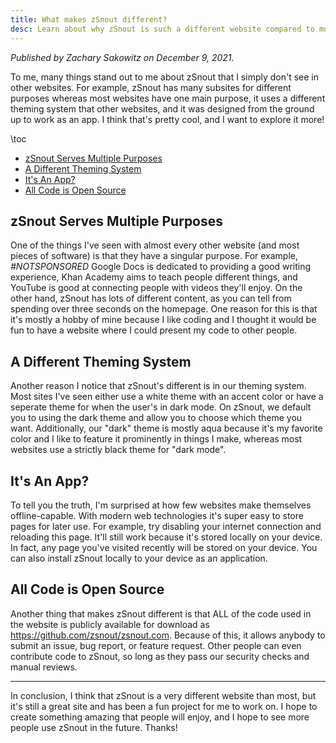 ```yaml
---
title: What makes zSnout different?
desc: Learn about why zSnout is such a different website compared to most other websites in this article by Zachary Sakowitz.
---
```


_Published by Zachary Sakowitz on December 9, 2021._

To me, many things stand out to me about zSnout that I simply don't see in other websites. For example, zSnout has many subsites for different purposes whereas most websites have one main purpose, it uses a different theming system that other websites, and it was designed from the ground up to work as an app. I think that's pretty cool, and I want to explore it more!

\toc

- [zSnout Serves Multiple Purposes](#zsnout-serves-multiple-purposes)
- [A Different Theming System](#a-different-theming-system)
- [It's An App?](#its-an-app)
- [All Code is Open Source](#all-code-is-open-source)

## zSnout Serves Multiple Purposes

One of the things I've seen with almost every other website (and most pieces of software) is that they have a singular purpose. For example, _#NOTSPONSORED_ Google Docs is dedicated to providing a good writing experience, Khan Academy aims to teach people different things, and YouTube is good at connecting people with videos they'll enjoy. On the other hand, zSnout has lots of different content, as you can tell from spending over three seconds on the homepage. One reason for this is that it's mostly a hobby of mine because I like coding and I thought it would be fun to have a website where I could present my code to other people.

## A Different Theming System

Another reason I notice that zSnout's different is in our theming system. Most sites I've seen either use a white theme with an accent color or have a seperate theme for when the user's in dark mode. On zSnout, we default you to using the dark theme and allow you to choose which theme you want. Additionally, our "dark" theme is mostly aqua because it's my favorite color and I like to feature it prominently in things I make, whereas most websites use a strictly black theme for "dark mode".

## It's An App?

To tell you the truth, I'm surprised at how few websites make themselves offline-capable. With modern web technologies it's super easy to store pages for later use. For example, try disabling your internet connection and reloading this page. It'll still work because it's stored locally on your device. In fact, any page you've visited recently will be stored on your device. You can also install zSnout locally to your device as an application.

## All Code is Open Source

Another thing that makes zSnout different is that ALL of the code used in the website is publicly available for download as https://github.com/zsnout/zsnout.com. Because of this, it allows anybody to submit an issue, bug report, or feature request. Other people can even contribute code to zSnout, so long as they pass our security checks and manual reviews.

---

In conclusion, I think that zSnout is a very different website than most, but it's still a great site and has been a fun project for me to work on. I hope to create something amazing that people will enjoy, and I hope to see more people use zSnout in the future. Thanks!
